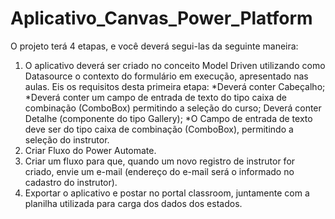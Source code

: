 # Aplicativo_Canvas_Power_Platform

O projeto terá 4 etapas, e você deverá segui-las da seguinte maneira:
 
1. O aplicativo deverá ser criado no conceito Model Driven utilizando como Datasource o contexto do formulário em execução, apresentado nas aulas. Eis os requisitos desta primeira etapa:
*Deverá conter Cabeçalho;
*Deverá conter um campo de entrada de texto do tipo caixa de combinação (ComboBox) permitindo a seleção do curso;
Deverá conter Detalhe (componente do tipo Gallery);
*O Campo de entrada de texto deve ser do tipo caixa de combinação (ComboBox), permitindo a seleção do instrutor.
2. Criar Fluxo do Power Automate.
3. Criar um fluxo para que, quando um novo registro de instrutor for criado, envie um e-mail (endereço do e-mail será o informado no cadastro do instrutor). 
4. Exportar o aplicativo e postar no portal classroom, juntamente com a planilha utilizada para carga dos dados dos estados.
